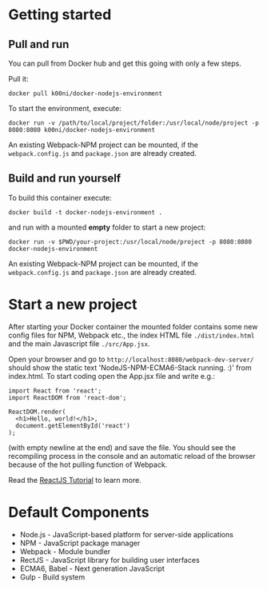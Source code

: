 # Getting started

## Pull and run

You can pull from Docker hub and get this going with only a few steps. 

Pull it:

    docker pull k00ni/docker-nodejs-environment
    
To start the environment, execute:

    docker run -v /path/to/local/project/folder:/usr/local/node/project -p 8080:8080 k00ni/docker-nodejs-environment
    
An existing Webpack-NPM project can be mounted, if the `webpack.config.js` and `package.json` are already created.

## Build and run yourself

To build this container execute:

    docker build -t docker-nodejs-environment .

and run with a mounted **empty** folder to start a new project:

    docker run -v $PWD/your-project:/usr/local/node/project -p 8080:8080 docker-nodejs-environment

An existing Webpack-NPM project can be mounted, if the `webpack.config.js` and `package.json` are already created.

# Start a new project

After starting your Docker container the mounted folder contains some new config files for NPM, Webpack etc., the index HTML file `./dist/index.html` and the main Javascript file `./src/App.jsx`.

Open your browser and go to `http://localhost:8080/webpack-dev-server/` should show the static text 'NodeJS-NPM-ECMA6-Stack running. :)' from index.html. To start coding open the App.jsx file and write e.g.:

```
import React from 'react';
import ReactDOM from 'react-dom';

ReactDOM.render(
  <h1>Hello, world!</h1>,
  document.getElementById('react')
);

```

(with empty newline at the end) and save the file. You should see the recompiling process in the console and an automatic reload of the browser because of the hot pulling function of Webpack.

Read the [ReactJS Tutorial](https://facebook.github.io/react/docs/tutorial.html) to learn more.


# Default Components

* Node.js - JavaScript-based platform for server-side applications
* NPM - JavaScript package manager
* Webpack - Module bundler
* RectJS - JavaScript library for building user interfaces
* ECMA6, Babel - Next generation JavaScript
* Gulp - Build system
